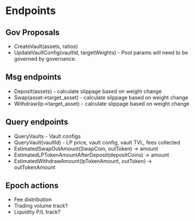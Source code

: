 <!--
order: 6
-->

# Endpoints

## Gov Proposals

- CreateVault(assets, ratios)
- UpdateVaultConfig(vaultId, targetWeights) - Pool params will need to be governed by governance.

## Msg endpoints

- Deposit(assets) - calculate slippage based on weight change
- Swap(asset->target_asset) - calculate slippage based on weight change
- Withdraw(lp->target_asset) - calculate slippage based on weight change

## Query endpoints

- QueryVaults - Vault configs
- QueryVault(vaultId) - LP price, vault config, vault TVL, fees collected
- EstimatedSwapOutAmount(SwapCoin, outToken) -> amount
- EstimatedLPTokenAmountAfterDeposit(depositCoins) -> amount
- EstimatedWithdrawAmount(lpTokenAmount, outToken) -> outTokenAmount

## Epoch actions

- Fee distribution
- Trading volume track?
- Liquidity P/L track?

